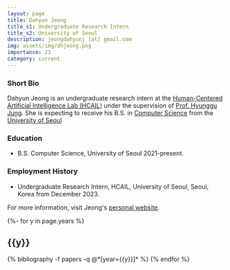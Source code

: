 ```yaml
---
layout: page
title: Dahyun Jeong
title_s1: Undergraduate Research Intern
title_s2: University of Seoul
description: jeongdahyunj [at] gmail.com
img: assets/img/dhjeong.png
importance: 23
category: current
---
```


### Short Bio
<p>Dahyun Jeong is an undergraduate research intern at the <a href="http://hcail.github.io">Human-Centered Artificial Intelligence Lab (HCAIL)</a> under the supervision of <a href="http://hyunggujung.com">Prof. Hyunggu Jung</a>.
She is expecting to receive his B.S. in <a href="https://engineering.uos.ac.kr/engineering/depart/cs/welcome.do">Computer Science</a> from the <a href="https://www.uos.ac.kr/">University of Seoul</a></p>

### Education
<ul>
<li> B.S. Computer Science, University of Seoul 2021-present.
</li>
</ul>

### Employment History
<ul>
<li>Undergraduate Research Intern, HCAIL, University of Seoul, Seoul, Korea from December 2023.
</li>
</ul>

For more information, visit Jeong's [personal website](https://bronging.github.io).

<!-- _pages/publications.md -->
<div class="publications">

{%- for y in page.years %}
  <h2 class="year">{{y}}</h2>
  {% bibliography -f papers -q @*[year={{y}}]* %}
{% endfor %}

</div>
